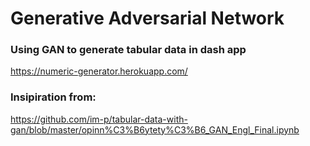 # Generative Adversarial Network
### Using GAN to generate tabular data in dash app
https://numeric-generator.herokuapp.com/

### Insipiration from: 
https://github.com/im-p/tabular-data-with-gan/blob/master/opinn%C3%B6ytety%C3%B6_GAN_Engl_Final.ipynb
<meta name="google-site-verification" content="WwYO3ZKGp_56A0bc9jiu70QXZ8kubbHcmzvW4VXer9I" />
